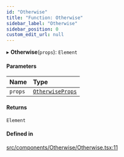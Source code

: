 ```yaml
---
id: "Otherwise"
title: "Function: Otherwise"
sidebar_label: "Otherwise"
sidebar_position: 0
custom_edit_url: null
---
```


▸ **Otherwise**(`props`): `Element`

#### Parameters

| Name | Type |
| :------ | :------ |
| `props` | [`OtherwiseProps`](../interfaces/OtherwiseProps) |

#### Returns

`Element`

#### Defined in

[src/components/Otherwise/Otherwise.tsx:11](https://github.com/ythecombinator/react-matchez/blob/7c6b6bd/src/components/Otherwise/Otherwise.tsx#L11)
